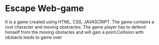 # Escape Web-game
It is a game created using HTML, CSS, JAVASCRIPT. The game contains a root character and moving obstracles. The game player has to defend himself from the moving obstacles and will gain a point.Collision with obstacle leads to game over
